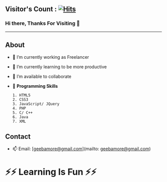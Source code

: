 ## Visitor's Count : [![Hits](https://hits.seeyoufarm.com/api/count/incr/badge.svg?url=https%3A%2F%2Fgithub.com%2Fgeebamore&count_bg=%23EC2B45&title_bg=%23555555&icon=&icon_color=%23E7E7E7&title=hits&edge_flat=false)](https://hits.seeyoufarm.com)

### Hi there, Thanks For Visiting 👋


---

About
-

- 🔭 I’m currently working as Freelancer
- 🌱 I’m currently learning to be more productive
- 👯 I’m available to collaborate 
- 💬 **Programming Skills**
 
      1. HTML5
      2. CSS3
      3. JavaScript/ JQuery
      4. PHP
      5. C/ C++
      6. Java
      7. XML

Contact
-
- 📫 Email: [geebamore@gmail.com](mailto: geebamore@gmail.com)


# ⚡⚡ Learning Is Fun ⚡⚡ #
